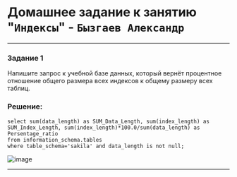 # Домашнее задание к занятию "`Индексы`" - `Бызгаев Александр`

---

### Задание 1

Напишите запрос к учебной базе данных, который вернёт процентное отношение общего размера всех индексов к общему размеру всех таблиц.

### Решение:

```
select sum(data_length) as SUM_Data_Length, sum(index_length) as SUM_Index_Length, sum(index_length)*100.0/sum(data_length) as Persentage_ratio
from information_schema.tables
where table_schema='sakila' and data_length is not null;
```

![image]()

---
